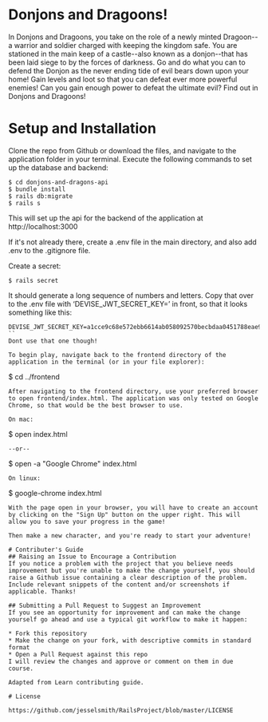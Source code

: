 # Donjons and Dragoons!
In Donjons and Dragoons, you take on the role of a newly minted Dragoon--a warrior and soldier charged with keeping the kingdom safe. You are stationed in the main keep of a castle--also known as a donjon--that has been laid siege to by the forces of darkness. Go and do what you can to defend the Donjon as the never ending tide of evil bears down upon your home! Gain levels and loot so that you can defeat ever more powerful enemies! Can you gain enough power to defeat the ultimate evil?
Find out in Donjons and Dragoons!

# Setup and Installation
Clone the repo from Github or download the files, and navigate to the application folder in your terminal. Execute the following commands to set up the database and backend:
```
$ cd donjons-and-dragons-api
$ bundle install
$ rails db:migrate
$ rails s
```
This will set up the api for the backend of the application at http://localhost:3000

If it's not already there, create a .env file in the main directory, and also add .env to the .gitignore file.

Create a secret:
```
$ rails secret
```
It should generate a long sequence of numbers and letters. Copy that over to the .env file with ‘DEVISE_JWT_SECRET_KEY=’ in front, so that it looks something like this:
```
DEVISE_JWT_SECRET_KEY=a1cce9c68e572ebb6614ab058092570becbdaa0451788eae9445164cc56dc142a92c5eccabe2a7d01784ae758a3392410af839c7f116ab05199961a9820f3840
``
Dont use that one though!

To begin play, navigate back to the frontend directory of the application in the terminal (or in your file explorer):
```
$ cd ../frontend
```
After navigating to the frontend directory, use your preferred browser to open frontend/index.html. The application was only tested on Google Chrome, so that would be the best browser to use.

On mac:
```
$ open index.html
```
--or--
```
$ open -a "Google Chrome" index.html 
```
On linux:
```
$ google-chrome index.html
```
With the page open in your browser, you will have to create an account by clicking on the "Sign Up" button on the upper right. This will allow you to save your progress in the game!

Then make a new character, and you're ready to start your adventure!

# Contributer's Guide
## Raising an Issue to Encourage a Contribution
If you notice a problem with the project that you believe needs improvement but you're unable to make the change yourself, you should raise a Github issue containing a clear description of the problem. Include relevant snippets of the content and/or screenshots if applicable. Thanks!

## Submitting a Pull Request to Suggest an Improvement
If you see an opportunity for improvement and can make the change yourself go ahead and use a typical git workflow to make it happen:

* Fork this repository
* Make the change on your fork, with descriptive commits in standard format
* Open a Pull Request against this repo
I will review the changes and approve or comment on them in due course.

Adapted from Learn contributing guide.

# License

https://github.com/jesselsmith/RailsProject/blob/master/LICENSE
